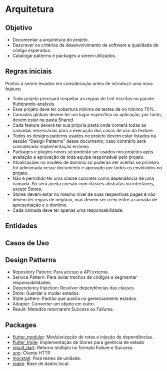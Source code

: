 # Arquitetura

## Objetivo

- Documentar a arquitetura do projeto.
- Descrever os critérios de desenvolvimento de software e qualidade de código esperados.
- Catalogar patterns e packages a serem utilizados.

## Regras iniciais

Pontos a serem levados em consideração antes de introduzir uma nova feature:

- Todo projeto precisará respeitar as regras de Lint escritas no pacote flutterando-analysis.
- Esse projeto deve ter cobertura mínima de testes de no mínimo 70%.
- Camadas globais devem ter um lugar específico na aplicação, por tanto, devem estar na pasta Shared.
- Cada feature deverá ter sua própria pasta onde conterá todas as camadas necessárias para a execução dos casos de uso da feature.
- Todos os designs patterns usados no projeto devem estar listados na sessão “Design Patterns” desse documento, caso contrário será considerado implementação errônea.
- Packages e plugins novos só poderão ser usados nos projetos após avaliação e aprovação de toda equipe responsável pelo projeto.
- Atualizações no modelo de domínio só poderão ser aceitas se primeiro for adicionada nesse documento e aprovado por todos os envolvidos no projeto.
- Não é permitido ter uma classe concreta como dependência de uma camada. Só será aceita coesão com classes abstratas ou interfaces, exceto Stores.
- Stores devem estar no mesmo nivel de suas respectivas pages e não devem ter regras de negócio, mas devem ser o elo entre a camada de apresentação e o domínio.
- Cada camada deve ter apenas uma responsabilidade.


## Entidades



## Casos de Uso



## Design Patterns

- Repository Pattern: Para acesso a API externa.
- Service Pattern: Para isolar trechos de códigos e segmentar responsabilidades.
- Dependency Injection: Resolver dependências das classes.
- Store: Guardar e mudar estados.
- State pattern: Padrão que auxilia no gerenciamento estados.
- Adapter: Converter um objeto em outro.
- Result: Metodos retornarem Success ou Failures.


## Packages

- [flutter_modular](https://pub.dev/packages/flutter_modular): Modularização de rotas e injeção de dependências.
- [flutter_triple](https://pub.dev/packages/flutter_triple): Implementação de Stores para gerência de estado
- [result_dart](https://pub.dev/packages/result_dart): Retorno múltiplo no formato Failure e Success.
- [uno](https://pub.dev/packages/uno): Cliente HTTP.
- [mocktail](https://pub.dev/packages/mocktail): Para testes de unidade.
- [realm](https://pub.dev/packages/realm): Base de dados local.